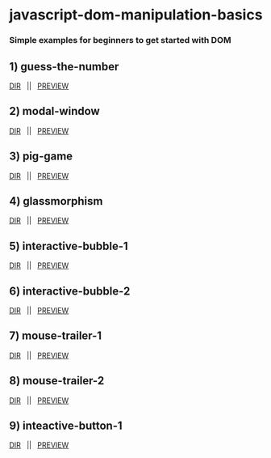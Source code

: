 # javascript-dom-manipulation-basics
### Simple  examples for beginners to get started with DOM

## 1) guess-the-number
[DIR](https://github.com/onion-milkshake/javascript-dom-manipulation-basics/tree/main/guess-the-number) &nbsp; || &nbsp; [PREVIEW](https://guess-the-number-onion.netlify.app/)

## 2) modal-window
[DIR](https://github.com/onion-milkshake/javascript-dom-manipulation-basics/tree/main/modal-window) &nbsp; || &nbsp; [PREVIEW](https://modal-window-view.netlify.app/)

## 3) pig-game
[DIR](https://github.com/onion-milkshake/javascript-dom-manipulation-basics/tree/main/pig-game) &nbsp; || &nbsp; [PREVIEW](https://pig-game-onion.netlify.app/)

## 4) glassmorphism
[DIR](https://github.com/onion-milkshake/javascript-dom-manipulation-basics/tree/main/glassmorphism) &nbsp; || &nbsp; [PREVIEW](https://glassmorphism-onion.netlify.app/)

## 5) interactive-bubble-1
[DIR](https://github.com/onion-milkshake/javascript-dom-manipulation-basics/tree/main/interactive-bubble-1) &nbsp; || &nbsp; [PREVIEW](https://interactive-bubble-1.netlify.app/)

## 6) interactive-bubble-2
[DIR](https://github.com/onion-milkshake/javascript-dom-manipulation-basics/tree/main/interactive-bubble-2) &nbsp; || &nbsp; [PREVIEW](https://interactive-bubble-2.netlify.app/)

## 7) mouse-trailer-1
[DIR](https://github.com/onion-milkshake/javascript-dom-manipulation-basics/tree/main/mouse-trailer-1) &nbsp; || &nbsp; [PREVIEW](https://mouse-trailer-1.netlify.app/)

## 8) mouse-trailer-2
[DIR](https://github.com/onion-milkshake/javascript-dom-manipulation-basics/tree/main/mouse-trailer-2) &nbsp; || &nbsp; [PREVIEW](https://mouse-trailer-2.netlify.app/)

## 9) inteactive-button-1
[DIR](https://github.com/onion-milkshake/javascript-dom-manipulation-basics/tree/main/interactive-button-1) &nbsp; || &nbsp; [PREVIEW](https://interactive-button-1.netlify.app/)


